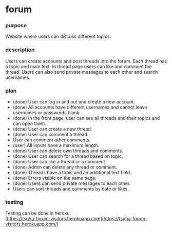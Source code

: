 # forum

### purpose
Website where users can discuss different topics.

### description
Users can create accounts and post threads into the forum. Each thread has a topic and main text. In thread page users can like and comment the thread. Users can also send private messages to each other and search usernames.

### plan
- (done) User can log in and out and create a new account.  
- (done) All accounts have different usernames and cannot leave usernames or passwords blank.  
- (done) In the front page, user can see all threads and their topics and can open them.  
- (done) User can create a new thread.  
- (done) User can comment a thread.  
- User can comment other comments.  
- (user) All inputs have a maximum length.  
- (done) User can delete own threads and comments.  
- (done) User can search for a thread based on topic.  
- (done) User can like a thread or a comment.  
- (done) Admin can delete any thread or comment.   
- (done) Threads have a topic and an additional text field.  
- (done) Errors visible on the same page.  
- (done) Users can send private messages to each other.  
- Users can sort threads and comments by date or likes.  

### testing
Testing can be done in heroku:  
[https://tsoha-forum-visitors.herokuapp.com](https://tsoha-forum-visitors.herokuapp.com/)